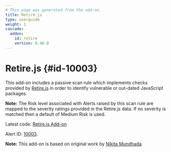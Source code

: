 ```yaml
---
# This page was generated from the add-on.
title: Retire.js
type: userguide
weight: 1
cascade:
  addon:
    id: retire
    version: 0.46.0
---
```


# Retire.js {#id-10003}

This add-on includes a passive scan rule which implements checks provided by [Retire.js](https://retirejs.github.io/retire.js/) in order to identify vulnerable or out-dated JavaScript packages.


**Note:** The Risk level associated with Alerts raised by this scan rule are mapped to the severity ratings provided in the Retire.js data. If no severity is matched then a default of Medium Risk is used.


Latest code: [Retire.js Add-on](https://github.com/zaproxy/zap-extensions/blob/main/addOns/retire/)


Alert ID: [10003](/docs/alerts/10003/).


**Note:** This add-on is based on original work by [Nikita Mundhada](https://github.com/nikmmy/retire).
